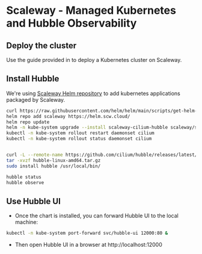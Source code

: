 # Scaleway - Managed Kubernetes and Hubble Observability

## Deploy the cluster

Use the guide provided in [](../3-managed-k8s-cilium/scaleway/README.md) to deploy a Kubernetes cluster on Scaleway.

## Install Hubble

We're using [Scaleway Helm repository](https://github.com/scaleway/helm-charts) to add kubernetes applications packaged by Scaleway.

```bash
curl https://raw.githubusercontent.com/helm/helm/main/scripts/get-helm-3 | bash
helm repo add scaleway https://helm.scw.cloud/
helm repo update
helm -n kube-system upgrade --install scaleway-cilium-hubble scaleway/scaleway-cilium-hubble
kubectl -n kube-system rollout restart daemonset cilium
kubectl -n kube-system rollout status daemonset cilium


curl -L --remote-name https://github.com/cilium/hubble/releases/latest/download/hubble-linux-amd64.tar.gz
tar -xvzf hubble-linux-amd64.tar.gz
sudo install hubble /usr/local/bin/

hubble status
hubble observe
```

## Use Hubble UI

- Once the chart is installed, you can forward Hubble UI to the local machine:
```bash
kubectl -n kube-system port-forward svc/hubble-ui 12000:80 &
```

- Then open Hubble UI in a browser at http://localhost:12000
